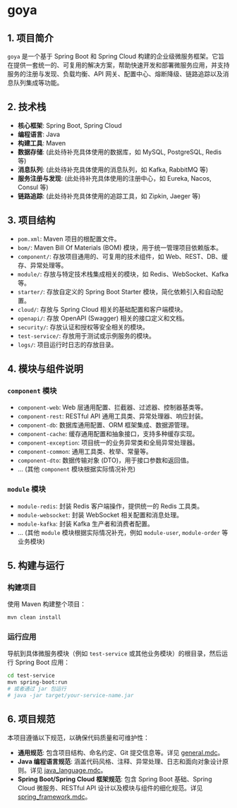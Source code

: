 # goya

## 1. 项目简介

`goya` 是一个基于 Spring Boot 和 Spring Cloud 构建的企业级微服务框架。它旨在提供一套统一的、可复用的解决方案，帮助快速开发和部署微服务应用，并支持服务的注册与发现、负载均衡、API 网关、配置中心、熔断降级、链路追踪以及消息队列集成等功能。

## 2. 技术栈

- **核心框架**: Spring Boot, Spring Cloud
- **编程语言**: Java
- **构建工具**: Maven
- **数据存储**: (此处待补充具体使用的数据库，如 MySQL, PostgreSQL, Redis 等)
- **消息队列**: (此处待补充具体使用的消息队列，如 Kafka, RabbitMQ 等)
- **服务注册与发现**: (此处待补充具体使用的注册中心，如 Eureka, Nacos, Consul 等)
- **链路追踪**: (此处待补充具体使用的追踪工具，如 Zipkin, Jaeger 等)

## 3. 项目结构

- `pom.xml`: Maven 项目的根配置文件。
- `bom/`: Maven Bill Of Materials (BOM) 模块，用于统一管理项目依赖版本。
- `component/`: 存放项目通用的、可复用的技术组件，如 Web、REST、DB、缓存、异常处理等。
- `module/`: 存放与特定技术栈集成相关的模块，如 Redis、WebSocket、Kafka 等。
- `starter/`: 存放自定义的 Spring Boot Starter 模块，简化依赖引入和自动配置。
- `cloud/`: 存放与 Spring Cloud 相关的基础配置和客户端模块。
- `openapi/`: 存放 OpenAPI (Swagger) 相关的接口定义和文档。
- `security/`: 存放认证和授权等安全相关的模块。
- `test-service/`: 存放用于测试或示例服务的模块。
- `logs/`: 项目运行时日志的存放目录。

## 4. 模块与组件说明

### `component` 模块

- `component-web`: Web 层通用配置、拦截器、过滤器、控制器基类等。
- `component-rest`: RESTful API 通用工具类、异常处理器、响应封装。
- `component-db`: 数据库通用配置、ORM 框架集成、数据源管理。
- `component-cache`: 缓存通用配置和抽象接口，支持多种缓存实现。
- `component-exception`: 项目统一的业务异常类和全局异常处理器。
- `component-common`: 通用工具类、枚举、常量等。
- `component-dto`: 数据传输对象 (DTO)，用于接口参数和返回值。
- ... (其他 `component` 模块根据实际情况补充)

### `module` 模块

- `module-redis`: 封装 Redis 客户端操作，提供统一的 Redis 工具类。
- `module-websocket`: 封装 WebSocket 相关配置和消息处理。
- `module-kafka`: 封装 Kafka 生产者和消费者配置。
- ... (其他 `module` 模块根据实际情况补充，例如 `module-user`, `module-order` 等业务模块)

## 5. 构建与运行

### 构建项目

使用 Maven 构建整个项目：

```bash
mvn clean install
```

### 运行应用

导航到具体微服务模块（例如 `test-service` 或其他业务模块）的根目录，然后运行 Spring Boot 应用：

```bash
cd test-service
mvn spring-boot:run
# 或者通过 jar 包运行
# java -jar target/your-service-name.jar
```

## 6. 项目规范

本项目遵循以下规范，以确保代码质量和可维护性：

- **通用规范**: 包含项目结构、命名约定、Git 提交信息等。详见 [general.mdc](mdc:.cursor/rules/general.mdc)。
- **Java 编程语言规范**: 涵盖代码风格、注释、异常处理、日志和面向对象设计原则。详见 [java_language.mdc](mdc:.cursor/rules/java_language.mdc)。
- **Spring Boot/Spring Cloud 框架规范**: 包含 Spring Boot 基础、Spring Cloud 微服务、RESTful API 设计以及模块与组件的细化规范。详见 [spring_framework.mdc](mdc:.cursor/rules/spring_framework.mdc)。